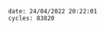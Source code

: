 

                date: 24/04/2022 20:22:01
                cycles: 83820

                         